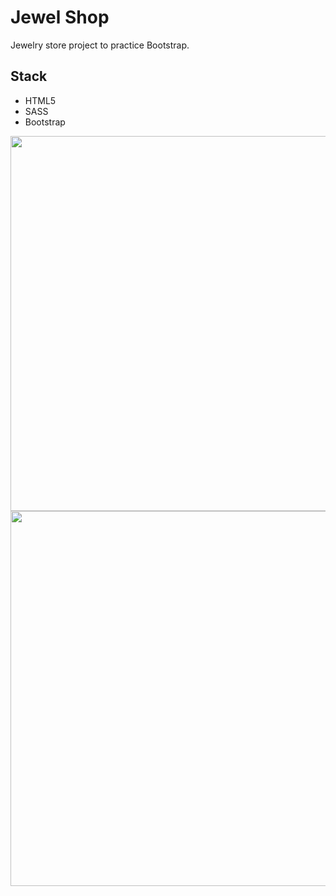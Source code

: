 <h1 align="left"> Jewel Shop </h1>


Jewelry store project to practice Bootstrap. 


## Stack

* HTML5
* SASS
* Bootstrap

<img src="https://user-images.githubusercontent.com/100095345/190174523-9e580e04-53a3-4eda-a8a3-061ef4fb5241.png" width="600" />
<img src="https://user-images.githubusercontent.com/100095345/190174539-1154d7f9-fcdb-49e0-81a0-106cfbb60332.png" width="600" />
